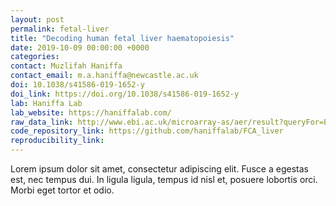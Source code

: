 ```yaml
---
layout: post
permalink: fetal-liver
title: "Decoding human fetal liver haematopoiesis"
date: 2019-10-09 00:00:00 +0000
categories: 
contact: Muzlifah Haniffa
contact_email: m.a.haniffa@newcastle.ac.uk
doi: 10.1038/s41586-019-1652-y 
doi_link: https://doi.org/10.1038/s41586-019-1652-y
lab: Haniffa Lab
lab_website: https://haniffalab.com/
raw_data_link: http://www.ebi.ac.uk/microarray-as/aer/result?queryFor=Experiment&eAccession=E-MTAB-7407
code_repository_link: https://github.com/haniffalab/FCA_liver 
reproducibility_link: 
---
```

Lorem ipsum dolor sit amet, consectetur adipiscing elit. Fusce a egestas est, nec tempus dui. In ligula ligula, tempus id nisl et, posuere lobortis orci. Morbi eget tortor et odio.